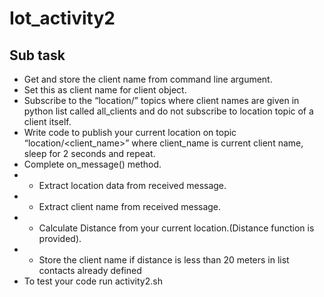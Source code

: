 # Iot_activity2
## Sub task
* Get and store the client name from command line argument.
* Set this as client name for client object.
* Subscribe to the “location/<client name>” topics where client names are given in python list called all_clients and do not subscribe to location topic of a client itself.
* Write code to publish your current location on topic “location/<client_name>” where client_name is current client name, sleep for 2 seconds and repeat.
* Complete on_message() method.
* * Extract location data from received message.
* * Extract client name from received message.
* * Calculate Distance from your current location.(Distance function is provided).
* * Store the client name if distance is less than 20 meters in list contacts already defined
* To test your code run activity2.sh

